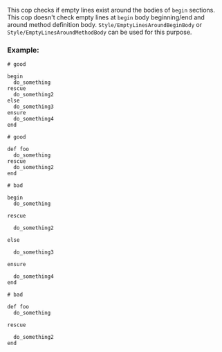 This cop checks if empty lines exist around the bodies of `begin`
sections. This cop doesn't check empty lines at `begin` body
beginning/end and around method definition body.
`Style/EmptyLinesAroundBeginBody` or `Style/EmptyLinesAroundMethodBody`
can be used for this purpose.

### Example:

    # good

    begin
      do_something
    rescue
      do_something2
    else
      do_something3
    ensure
      do_something4
    end

    # good

    def foo
      do_something
    rescue
      do_something2
    end

    # bad

    begin
      do_something

    rescue

      do_something2

    else

      do_something3

    ensure

      do_something4
    end

    # bad

    def foo
      do_something

    rescue

      do_something2
    end